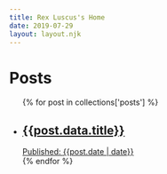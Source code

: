 ```yaml
---
title: Rex Luscus's Home
date: 2019-07-29
layout: layout.njk
---
```



<h1>Posts</h1>
<ul>
{% for post in collections['posts'] %}
<li>
    <a href={{post.url}}>
        <h2>{{post.data.title}}</h2>
        <span class=date><span class=label>Published: </span>{{post.date | date}}</span>
    </a>
</li>
{% endfor %}
</ul>
